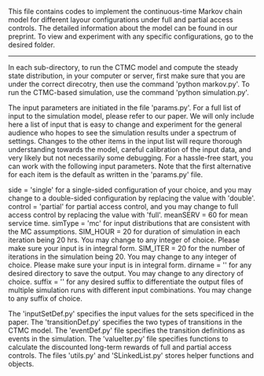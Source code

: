 This file contains codes to implement the continuous-time Markov chain model for different layour configurations under full and partial access controls. 
The detailed information about the model can be found in our preprint. 
To view and experiment with any specific configurations, go to the desired folder.

****
In each sub-directory, to run the CTMC model and compute the steady state distribution, in your computer or server, first make sure that you are under the correct direcotry, then use the command 'python markov.py'.
To run the CTMC-based simulation, use the command 'python simulation.py'.

The input parameters are initiated in the file 'params.py'. For a full list of input to the simulation model, please refer to our paper. We will only include here a list of input that is easy to change and experiment for the general audience who hopes to see the simulation results under a spectrum of settings. Changes to the other items in the input list will requre thorough understanding towards the model, careful calibration of the input data, and very likely but not necessarily some debugging. For a hassle-free start, you can work with the following input parameters. Note that the first alternative for each item is the default as written in the 'params.py' file.

side = 'single' for a single-sided configuration of your choice, and you may change to a double-sided configuration by replacing the value with 'double'.
control = 'partial' for partial access control, and you may change to full access control by replacing the value with 'full'.
meanSERV = 60 for mean service time.
simType = 'mc' for input distributions that are consistent with the MC assumptions.
SIM_HOUR = 20 for duration of simulation in each iteration being 20 hrs. You may change to any integer of choice. Please make sure your input is in integral form.
SIM_ITER = 20 for the number of iterations in the simulation being 20. You may change to any integer of choice. Please make sure your input is in integral form.
dirname = '' for any desired directory to save the output. You may change to any directory of choice.
suffix = '' for any desired suffix to differentiate the output files of multiple simulation runs with different input combinations. You may change to any suffix of choice.

The 'inputSetDef.py' specifies the input values for the sets specificed in the paper.
The 'transitionDef.py' specifies the two types of transitions in the CTMC model.
The 'eventDef.py' file specifies the transition definitions as events in the simulation.
The 'valueIter.py' file specifies functions to calculate the discounted long-term rewards of full and partial access controls.
The files 'utils.py' and 'SLinkedList.py' stores helper functions and objects.
